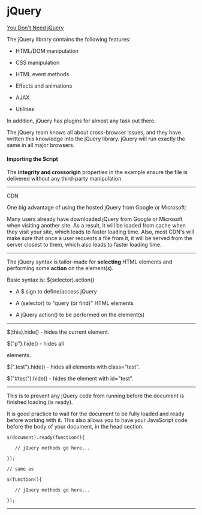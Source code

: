 # jQuery

[You Don't Need jQuery](https://github.com/nefe/You-Dont-Need-jQuery)

The jQuery library contains the following features:

- HTML/DOM manipulation

- CSS manipulation

- HTML event methods

- Effects and animations

- AJAX

- Utilities

In addition, jQuery has plugins for almost any task out there.

The jQuery team knows all about cross-browser issues, and they have written this knowledge into the jQuery library. jQuery will run exactly the same in all major browsers.

#### Importing the Script

The **integrity and crossorigin** properties in the example ensure the file is delivered without any third-party manipulation.

---

CDN

One big advantage of using the hosted jQuery from Google or Microsoft:

Many users already have downloaded jQuery from Google or Microsoft when visiting another site. As a result, it will be loaded from cache when they visit your site, which leads to faster loading time. Also, most CDN's will make sure that once a user requests a file from it, it will be served from the server closest to them, which also leads to faster loading time.

---

The jQuery syntax is tailor-made for **selecting** HTML elements and performing some **action** on the element(s).

Basic syntax is: $(selector).action()

- A $ sign to define/access jQuery

- A (selector) to "query (or find)" HTML elements

- A jQuery action() to be performed on the element(s)

---

$(this).hide() - hides the current element.

$("p").hide() - hides all <p> elements.

$(".test").hide() - hides all elements with class="test".

$("#test").hide() - hides the element with id="test".

---

This is to prevent any jQuery code from running before the document is finished loading (is ready).

It is good practice to wait for the document to be fully loaded and ready before working with it. This also allows you to have your JavaScript code before the body of your document, in the head section.

```
$(document).ready(function(){

   // jQuery methods go here...

});

// same as

$(function(){

   // jQuery methods go here...

});
```

---
